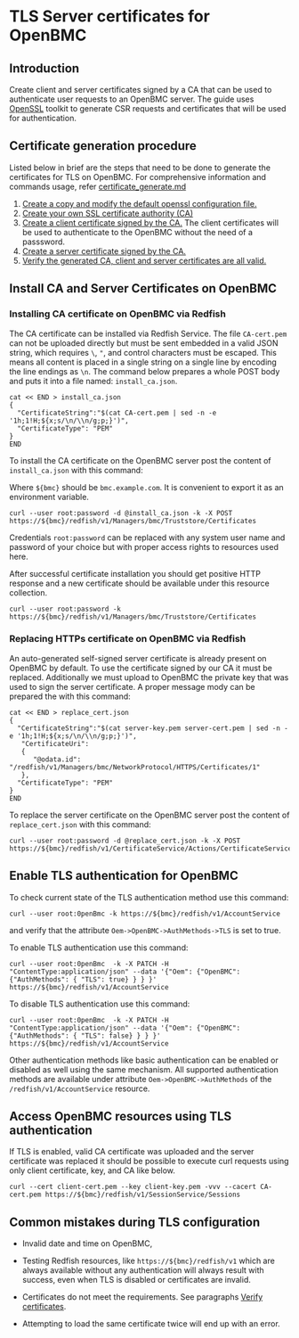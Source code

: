 # TLS Server certificates for OpenBMC

## Introduction
Create client and server certificates signed by a CA that can be used to authenticate user requests to an OpenBMC server. 
The guide uses [OpenSSL](https://www.openssl.org/) toolkit to generate CSR requests and certificates that will be used for authentication.

## Certificate generation procedure
Listed below in brief are the steps that need to be done to generate the certificates for TLS on OpenBMC.
For comprehensive information and commands usage, refer [certificate_generate.md](#TLS-server-certificates-for-OpenBMC/certificate_generate.md)
1) [Create a copy and modify the default openssl configuration file.](https://github.com/venka66/TLS-server-certificates-for-OpenBMC/blob/main/certificate_generate.md#prepare-configuration-files)
2) [Create your own SSL certificate authority (CA)](https://github.com/venka66/TLS-server-certificates-for-OpenBMC/blob/main/certificate_generate.md#create-a-new-ca-certificate)
3) [Create a client certificate signed by the CA.](https://github.com/venka66/TLS-server-certificates-for-OpenBMC/blob/main/certificate_generate.md#create-client-certificate-signed-by-given-ca-certificate) The client certificates will be used to authenticate to the OpenBMC without the need of a passsword.
4) [Create a server certificate signed by the CA.](https://github.com/venka66/TLS-server-certificates-for-OpenBMC/blob/main/certificate_generate.md#create-server-certificate-signed-by-given-ca-certificate)
5) [Verify the generated CA, client and server certificates are all valid.](https://github.com/venka66/TLS-server-certificates-for-OpenBMC/blob/main/certificate_generate.md#verify-certificates)

## Install CA and Server Certificates on OpenBMC
### Installing CA certificate on OpenBMC via Redfish

The CA certificate can be installed via Redfish Service. The file `CA-cert.pem`
can not be uploaded directly but must be sent embedded in a valid JSON
string, which requires `\`, `"`, and control characters must be escaped.
This means all content is placed in a single string on a single line by
encoding the line endings as `\n`. The command below prepares a whole POST
body and puts it into a file named: `install_ca.json`.

```
cat << END > install_ca.json
{
  "CertificateString":"$(cat CA-cert.pem | sed -n -e '1h;1!H;${x;s/\n/\\n/g;p;}')",
  "CertificateType": "PEM"
}
END
```

To install the CA certificate on the OpenBMC server post the content of
`install_ca.json` with this command:

Where `${bmc}` should be `bmc.example.com`. It is convenient to export it
as an environment variable.

```
curl --user root:password -d @install_ca.json -k -X POST https://${bmc}/redfish/v1/Managers/bmc/Truststore/Certificates

```

Credentials `root:password` can be replaced with any system user name and
password of your choice but with proper access rights to resources used here.


After successful certificate installation you should get positive HTTP
response and a new certificate should be available under this resource
collection.
```
curl --user root:password -k https://${bmc}/redfish/v1/Managers/bmc/Truststore/Certificates

```
### Replacing HTTPs certificate on OpenBMC via Redfish
An auto-generated self-signed server certificate is already present on
OpenBMC by default. To use the certificate signed by our CA it must be
replaced. Additionally we must upload to OpenBMC the private key that was
used to sign the server certificate. A proper message mody can be prepared
the with this command:

```
cat << END > replace_cert.json
{
  "CertificateString":"$(cat server-key.pem server-cert.pem | sed -n -e '1h;1!H;${x;s/\n/\\n/g;p;}')",
   "CertificateUri":
   {
      "@odata.id": "/redfish/v1/Managers/bmc/NetworkProtocol/HTTPS/Certificates/1"
   },
  "CertificateType": "PEM"
}
END
```

To replace the server certificate on the OpenBMC server post the content of
`replace_cert.json` with this command:

```
curl --user root:password -d @replace_cert.json -k -X POST https://${bmc}/redfish/v1/CertificateService/Actions/CertificateService.ReplaceCertificate/

```

## Enable TLS authentication for OpenBMC
To check current state of the TLS authentication method use this command:

```
curl --user root:0penBmc -k https://${bmc}/redfish/v1/AccountService
```
and verify that the attribute `Oem->OpenBMC->AuthMethods->TLS` is set to true.

To enable TLS authentication use this command:

```
curl --user root:0penBmc  -k -X PATCH -H "ContentType:application/json" --data '{"Oem": {"OpenBMC": {"AuthMethods": { "TLS": true} } } }' https://${bmc}/redfish/v1/AccountService
```

To disable TLS authentication use this command:

```
curl --user root:0penBmc  -k -X PATCH -H "ContentType:application/json" --data '{"Oem": {"OpenBMC": {"AuthMethods": { "TLS": false} } } }' https://${bmc}/redfish/v1/AccountService
```

Other authentication methods like basic authentication can be enabled or
disabled as well using the same mechanism. All supported authentication
methods are available under attribute `Oem->OpenBMC->AuthMethods` of the
`/redfish/v1/AccountService` resource.

## Access OpenBMC resources using TLS authentication
If TLS is enabled, valid CA certificate was uploaded and the server
certificate was replaced it should be possible to execute curl requests
using only client certificate, key, and CA like below.

```
curl --cert client-cert.pem --key client-key.pem -vvv --cacert CA-cert.pem https://${bmc}/redfish/v1/SessionService/Sessions
```
## Common mistakes during TLS configuration

* Invalid date and time on OpenBMC,

* Testing Redfish resources, like `https://${bmc}/redfish/v1` which are
always available without any authentication will always result with success,
even when TLS is disabled or certificates are invalid.

* Certificates do not meet the requirements. See paragraphs
[Verify certificates](#Verify-certificates).

* Attempting to load the same certificate twice will end up with an error.

